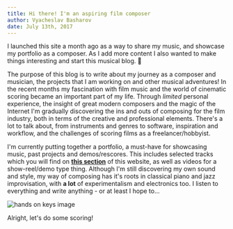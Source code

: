 ```yaml
---
title: Hi there! I'm an aspiring film composer
author: Vyacheslav Basharov
date: July 13th, 2017
---
```


I launched this site a month ago as a way to share my music, and showcase my portfolio as a composer. As I add more content I also wanted to make things interesting and start this musical blog. 🎵

The purpose of this blog is to write about my journey as a composer and musician, the projects that I am working on and other musical adventures! In the recent months my fascination with film music and the world of cinematic scoring became an important part of my life. Through _limited_ personal experience, the insight of great modern composers and the magic of the Internet I'm gradually discovering the ins and outs of composing for the film industry, both in terms of the creative and professional elements. There's a lot to talk about, from instruments and genres to software, inspiration and workflow, and the challenges of scoring films as a freelancer/hobbyist.

I'm currently putting together a portfolio, a must-have for showcasing music, past projects and demos/rescores. This includes selected tracks which you will find on [**this section**](/tracks) of this website, as well as videos for a show-reel/demo type thing. Although I'm still discovering my own sound and style, my way of composing has it's roots in classical piano and jazz improvisation, with **a lot** of experimentalism and electronics too. I listen to everything and write anything - or at least I hope to...

![hands on keys image](/posts/2017/07/16/hands-on-keys.jpg "My piano hands")

Alright, let's do some scoring!

